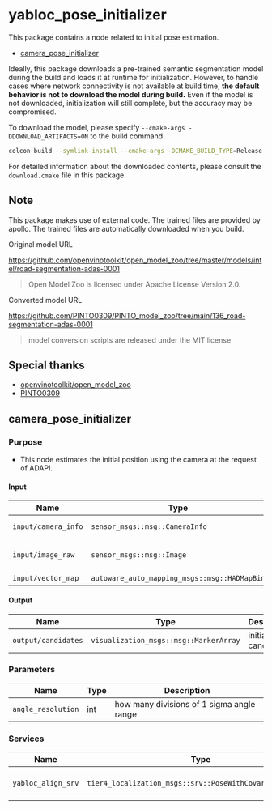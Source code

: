 # yabloc_pose_initializer

This package contains a node related to initial pose estimation.

- [camera_pose_initializer](#camera_pose_initializer)

Ideally, this package downloads a pre-trained semantic segmentation model during the build and loads it at runtime for initialization.
However, to handle cases where network connectivity is not available at build time, **the default behavior is not to download the model during build.**
Even if the model is not downloaded, initialization will still complete, but the accuracy may be compromised.

<!-- cspell: ignore DDOWNLOAD_ARTIFACTS -->

To download the model, please specify `--cmake-args -DDOWNLOAD_ARTIFACTS=ON` to the build command.

```bash
colcon build --symlink-install --cmake-args -DCMAKE_BUILD_TYPE=Release -DDOWNLOAD_ARTIFACTS=ON --packages-select yabloc_pose_initializer
```

For detailed information about the downloaded contents, please consult the `download.cmake` file in this package.

## Note

This package makes use of external code. The trained files are provided by apollo. The trained files are automatically downloaded when you build.

Original model URL

<https://github.com/openvinotoolkit/open_model_zoo/tree/master/models/intel/road-segmentation-adas-0001>

> Open Model Zoo is licensed under Apache License Version 2.0.

Converted model URL

<https://github.com/PINTO0309/PINTO_model_zoo/tree/main/136_road-segmentation-adas-0001>

> model conversion scripts are released under the MIT license

## Special thanks

- [openvinotoolkit/open_model_zoo](https://github.com/openvinotoolkit/open_model_zoo)
- [PINTO0309](https://github.com/PINTO0309)

## camera_pose_initializer

### Purpose

- This node estimates the initial position using the camera at the request of ADAPI.

#### Input

| Name                | Type                                         | Description              |
| ------------------- | -------------------------------------------- | ------------------------ |
| `input/camera_info` | `sensor_msgs::msg::CameraInfo`               | undistorted camera info  |
| `input/image_raw`   | `sensor_msgs::msg::Image`                    | undistorted camera image |
| `input/vector_map`  | `autoware_auto_mapping_msgs::msg::HADMapBin` | vector map               |

#### Output

| Name                | Type                                   | Description             |
| ------------------- | -------------------------------------- | ----------------------- |
| `output/candidates` | `visualization_msgs::msg::MarkerArray` | initial pose candidates |

### Parameters

| Name               | Type | Description                               |
| ------------------ | ---- | ----------------------------------------- |
| `angle_resolution` | int  | how many divisions of 1 sigma angle range |

### Services

| Name               | Type                                                      | Description                     |
| ------------------ | --------------------------------------------------------- | ------------------------------- |
| `yabloc_align_srv` | `tier4_localization_msgs::srv::PoseWithCovarianceStamped` | initial pose estimation request |
